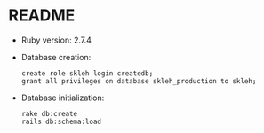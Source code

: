 # README

* Ruby version: 2.7.4

* Database creation:
  ```
  create role skleh login createdb;
  grant all privileges on database skleh_production to skleh;
  ```

* Database initialization:
  ```
  rake db:create
  rails db:schema:load
  ```
